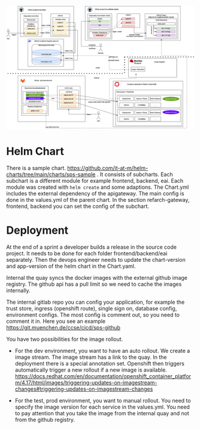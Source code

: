 



![image](images/ci_cd_github_big_picture_public.drawio.png)


# Helm Chart

There is a sample chart. https://github.com/it-at-m/helm-charts/tree/main/charts/sps-sample . It consists of subcharts. Each subchart is a different module for example frontend, backend, eai.  Each module was created with `helm create` and some adaptions. The Chart.yml includes the external dependency of the apigateway. The main config is done in the values.yml of the parent chart. In the section refarch-gateway, frontend, backend you can set the config of the subchart. 




# Deployment

At the end of a sprint a developer builds a release in the source code project. It needs to be done for each folder frontend/backend/eai separately. Then the devops engineer needs to update the chart-version and app-version of the helm chart in the Chart.yaml.

Internal the quay syncs the docker images with the external github image registry. The github api has a pull limit so we need to cache the images internally.

The internal gitlab repo you can config your application, for example the trust store, ingress (openshift route), single sign on, database config, environment configs. The most config is comment out, so you need to comment it in. Here you see an example https://git.muenchen.de/ccse/cicd/sps-github


You have two possibilities for the image rollout. 
-	For the dev environment, you want to have an auto rollout. We create a image stream. The image stream has a link to the quay. In the deployment there is a special annotation set. Openshift then triggers automatically trigger a new rollout if a new image is available.  https://docs.redhat.com/en/documentation/openshift_container_platform/4.17/html/images/triggering-updates-on-imagestream-changes#triggering-updates-on-imagestream-changes

-	For the test, prod environment, you want to manual rollout. You need to specify the image version for each service in the values.yml.  You need to pay attention that you take the image from the internal quay and not from the github registry.
